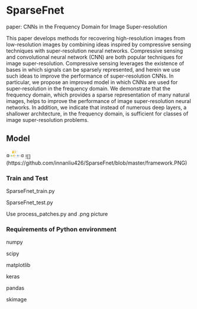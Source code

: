 # SparseFnet
paper: CNNs in the Frequency Domain for Image Super-resolution

This paper develops methods for recovering high-resolution images from low-resolution images by combining ideas inspired by compressive sensing techniques with super-resolution neural networks. Compressive sensing and convolutional neural network (CNN) are both popular techniques for image super-resolution. Compressive sensing leverages the existence of bases in which signals can be sparsely represented, and herein we use such ideas to improve the performance of super-resolution CNNs. In particular, we propose an improved model in which CNNs are used for super-resolution in the frequency domain. We demonstrate that the frequency domain, which provides a sparse representation of many natural images, helps to improve the performance of image super-resolution neural networks. In addition, we indicate that instead of numerous deep layers, a shallower architecture, in the frequency domain, is sufficient for classes of image super-resolution problems. 


## Model
<img src="https://github.com/innanliu426/SparseFnet/blob/master/framework.PNG" height="24" width="48">
![](https://github.com/innanliu426/SparseFnet/blob/master/framework.PNG)

### Train and Test
SparseFnet_train.py

SparseFnet_test.py

Use process_patches.py and .png picture 


### Requirements of Python environment 
numpy

scipy

matplotlib

keras

pandas

skimage
   
   
